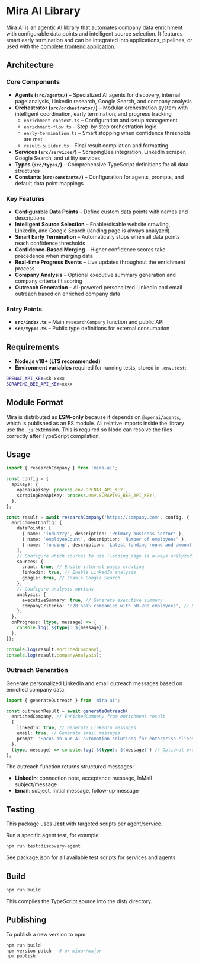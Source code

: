 # Mira AI Library

Mira AI is an agentic AI library that automates company data enrichment with configurable data points and intelligent source selection. It features smart early termination and can be integrated into applications, pipelines, or used with the [complete frontend application](../../apps/mira-frontend/README.md).

## Architecture

### Core Components

- **Agents (`src/agents/`)** – Specialized AI agents for discovery, internal page analysis, LinkedIn research, Google Search, and company analysis
- **Orchestrator (`src/orchestrator/`)** – Modular orchestration system with intelligent coordination, early termination, and progress tracking
  - `enrichment-context.ts` – Configuration and setup management
  - `enrichment-flow.ts` – Step-by-step orchestration logic
  - `early-termination.ts` – Smart stopping when confidence thresholds are met
  - `result-builder.ts` – Final result compilation and formatting
- **Services (`src/services/`)** – ScrapingBee integration, LinkedIn scraper, Google Search, and utility services
- **Types (`src/types/`)** – Comprehensive TypeScript definitions for all data structures
- **Constants (`src/constants/`)** – Configuration for agents, prompts, and default data point mappings

### Key Features

- **Configurable Data Points** – Define custom data points with names and descriptions
- **Intelligent Source Selection** – Enable/disable website crawling, LinkedIn, and Google Search (landing page is always analyzed)
- **Smart Early Termination** – Automatically stops when all data points reach confidence thresholds
- **Confidence-Based Merging** – Higher confidence scores take precedence when merging data
- **Real-time Progress Events** – Live updates throughout the enrichment process
- **Company Analysis** – Optional executive summary generation and company criteria fit scoring
- **Outreach Generation** – AI-powered personalized LinkedIn and email outreach based on enriched company data

### Entry Points

- **`src/index.ts`** – Main `researchCompany` function and public API
- **`src/types.ts`** – Public type definitions for external consumption

## Requirements

- **Node.js v18+ (LTS recommended)**
- **Environment variables** required for running tests, stored in `.env.test`:

```bash
OPENAI_API_KEY=sk-xxxx
SCRAPING_BEE_API_KEY=xxxx
```

## Module Format

Mira is distributed as **ESM-only** because it depends on `@openai/agents`, which is published as an ES module.
All relative imports inside the library use the `.js` extension. This is required so Node can resolve the files correctly after TypeScript compilation.

## Usage

```typescript
import { researchCompany } from 'mira-ai';

const config = {
  apiKeys: {
    openaiApiKey: process.env.OPENAI_API_KEY!,
    scrapingBeeApiKey: process.env.SCRAPING_BEE_API_KEY!,
  },
};

const result = await researchCompany('https://company.com', config, {
  enrichmentConfig: {
    dataPoints: [
      { name: 'industry', description: 'Primary business sector' },
      { name: 'employeeCount', description: 'Number of employees' },
      { name: 'funding', description: 'Latest funding round and amount' },
    ],
    // Configure which sources to use (landing page is always analyzed)
    sources: {
      crawl: true, // Enable internal pages crawling
      linkedin: true, // Enable LinkedIn analysis
      google: true, // Enable Google Search
    },
    // Configure analysis options
    analysis: {
      executiveSummary: true, // Generate executive summary
      companyCriteria: 'B2B SaaS companies with 50-200 employees', // Evaluate fit against criteria
    },
  },
  onProgress: (type, message) => {
    console.log(`${type}: ${message}`);
  },
});

console.log(result.enrichedCompany);
console.log(result.companyAnalysis);
```

### Outreach Generation

Generate personalized LinkedIn and email outreach messages based on enriched company data:

```typescript
import { generateOutreach } from 'mira-ai';

const outreachResult = await generateOutreach(
  enrichedCompany, // EnrichedCompany from enrichment result
  {
    linkedin: true, // Generate LinkedIn messages
    email: true, // Generate email messages
    prompt: 'Focus on our AI automation solutions for enterprise clients',
  },
  (type, message) => console.log(`${type}: ${message}`) // Optional progress callback
);
```

The outreach function returns structured messages:

- **LinkedIn**: connection note, acceptance message, InMail subject/message
- **Email**: subject, initial message, follow-up message

## Testing

This package uses **Jest** with targeted scripts per agent/service.

Run a specific agent test, for example:

```bash
npm run test:discovery-agent
```

See package.json for all available test scripts for services and agents.

## Build

```bash
npm run build
```

This compiles the TypeScript source into the dist/ directory.

## Publishing

To publish a new version to npm:

```bash
npm run build
npm version patch   # or minor/major
npm publish
```
